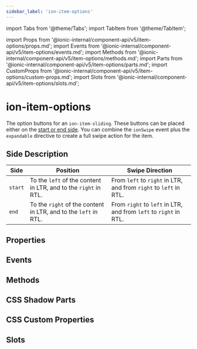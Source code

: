 ```yaml
---
sidebar_label: 'ion-item-options'
---
```


import Tabs from '@theme/Tabs';
import TabItem from '@theme/TabItem';

import Props from '@ionic-internal/component-api/v5/item-options/props.md';
import Events from '@ionic-internal/component-api/v5/item-options/events.md';
import Methods from '@ionic-internal/component-api/v5/item-options/methods.md';
import Parts from '@ionic-internal/component-api/v5/item-options/parts.md';
import CustomProps from '@ionic-internal/component-api/v5/item-options/custom-props.md';
import Slots from '@ionic-internal/component-api/v5/item-options/slots.md';

# ion-item-options

The option buttons for an `ion-item-sliding`. These buttons can be placed either on the [start or end side](#side-description).
You can combine the `ionSwipe` event plus the `expandable` directive to create a full swipe action for the item.

## Side Description

| Side    | Position                                                        | Swipe Direction                                                   |
| ------- | --------------------------------------------------------------- | ----------------------------------------------------------------- |
| `start` | To the `left` of the content in LTR, and to the `right` in RTL. | From `left` to `right` in LTR, and from `right` to `left` in RTL. |
| `end`   | To the `right` of the content in LTR, and to the `left` in RTL. | From `right` to `left` in LTR, and from `left` to `right` in RTL. |

## Properties

<Props />

## Events

<Events />

## Methods

<Methods />

## CSS Shadow Parts

<Parts />

## CSS Custom Properties

<CustomProps />

## Slots

<Slots />
